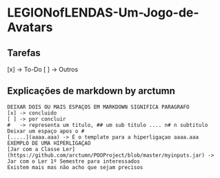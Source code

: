# LEGIONofLENDAS-Um-Jogo-de-Avatars

## Tarefas
[x] -> To-Do
[ ] -> Outros


## Explicações de markdown by arctumn

 ```  
 DEIXAR DOIS OU MAIS ESPAÇOS EM MARKDOWN SIGNIFICA PARAGRAFO
 [x] -> concluido 
 [ ] -> por concluir
 #   -> representa um titulo, ## um sub titulo .... n# n subtitulo Deixar um espaço apos o #
 [.....](aaaa.aaa) -> É o template para a hiperligaçao aaaa.aaa
EXEMPLO DE UMA HIPERLIGAÇAO
[Jar com a Classe Ler](https://github.com/arctumn/POOProject/blob/master/myinputs.jar) -> Jar com o Ler 1º Semestre para interessados
 Existem mais mas não acho que sejam precisos
 ```
